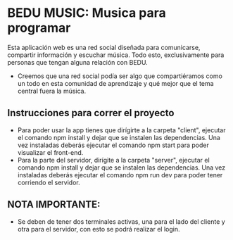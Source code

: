# BEDU MUSIC: Musica para programar

 Esta aplicación web es una red social diseñada para comunicarse, compartir información y escuchar música. Todo esto, exclusivamente para personas que tengan alguna relación con BEDU.

- Creemos que una red social podía ser algo que compartiéramos como un todo en esta comunidad de aprendizaje y qué mejor que el tema central fuera la música.

## Instrucciones para correr el proyecto

- Para poder usar la app tienes que dirígirte a la carpeta "client", ejecutar el comando npm install y dejar que se instalen las dependencias. Una vez instaladas deberás ejecutar el comando npm start para poder visualizar el front-end.
- Para la parte del servidor, dirígite a la carpeta "server", ejecutar el comando npm install y dejar que se instalen las dependencias. Una vez instaladas deberás ejecutar el comando npm run dev para poder tener corriendo el servidor.

## NOTA IMPORTANTE:

- Se deben de tener dos terminales activas, una para el lado del cliente y otra para el servidor, con esto se podrá realizar el login.
